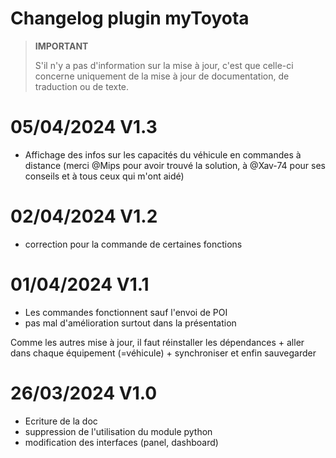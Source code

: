 # Changelog plugin myToyota

>**IMPORTANT**
>
>S'il n'y a pas d'information sur la mise à jour, c'est que celle-ci concerne uniquement de la mise à jour de documentation, de traduction ou de texte.

# 05/04/2024 V1.3

- Affichage des infos sur les capacités du véhicule en commandes à distance (merci @Mips pour avoir trouvé la solution, à @Xav-74 pour ses conseils et à tous ceux qui m'ont aidé)

# 02/04/2024 V1.2

- correction pour la commande de certaines fonctions

# 01/04/2024 V1.1 

- Les commandes fonctionnent sauf l'envoi de POI
- pas mal d'amélioration surtout dans la présentation

Comme les autres mise à jour, il faut réinstaller les dépendances + aller dans chaque équipement (=véhicule) + synchroniser et enfin sauvegarder


# 26/03/2024 V1.0 

- Ecriture de la doc
- suppression de l'utilisation du module python
- modification des interfaces (panel, dashboard)
